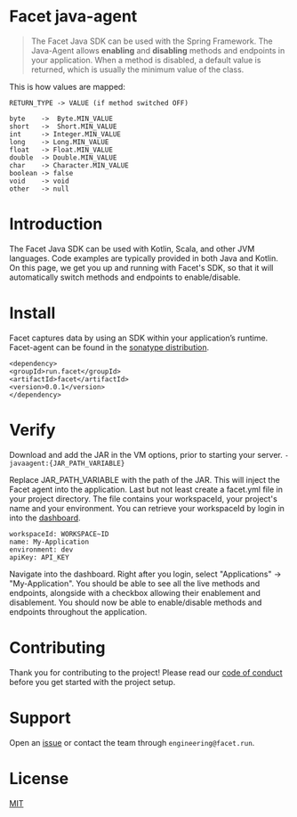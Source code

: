 # Facet java-agent

> The Facet Java SDK can be used with the Spring Framework. The Java-Agent allows **enabling** and **disabling** methods and endpoints in your application. When a method is disabled, a default value is returned, which is usually the minimum value of the class.

This is how values are mapped:
```
RETURN_TYPE -> VALUE (if method switched OFF)

byte    ->  Byte.MIN_VALUE
short   ->  Short.MIN_VALUE
int     -> Integer.MIN_VALUE
long    -> Long.MIN_VALUE
float   -> Float.MIN_VALUE
double  -> Double.MIN_VALUE
char    -> Character.MIN_VALUE
boolean -> false
void    -> void
other   -> null
```

# Introduction

The Facet Java SDK can be used with Kotlin, Scala, and other JVM languages. Code examples are typically provided in both Java and Kotlin. On this page, we get you up and running with Facet's SDK, so that it will automatically switch methods and endpoints to enable/disable.

# Install

Facet captures data by using an SDK within your application’s runtime. Facet-agent can be found in the [sonatype distribution](https://search.maven.org/artifact/run.facet.agent.java/facet-agent).
```
<dependency>
<groupId>run.facet</groupId>
<artifactId>facet</artifactId>
<version>0.0.1</version>
</dependency>
```

# Verify

Download and add the JAR in the VM options, prior to starting your server.
`-javaagent:{JAR_PATH_VARIABLE}`

Replace JAR_PATH_VARIABLE with the path of the JAR. This will inject the Facet agent into the application. Last but not least create a facet.yml file in your project directory. The file contains your workspaceId, your project's name and your environment. You can retrieve your workspaceId by login in into the [dashboard](http://app.facet.run/).
```
workspaceId: WORKSPACE~ID
name: My-Application
environment: dev
apiKey: API_KEY
```

Navigate into the dashboard. Right after you login, select "Applications" -> "My-Application". You should be able to see all the live methods and endpoints, alongside with a checkbox allowing their enablement and disablement. You should now be able to enable/disable methods and endpoints throughout the application.

# Contributing

Thank you for contributing to the project! Please read our [code of conduct](./CODE_OF_CONDUCT.md) before you get started with the project setup.

# Support

Open an [issue](https://github.com/facet-tech/agent-java/issues) or contact the team through `engineering@facet.run`.

# License
[MIT](./LICENSE)